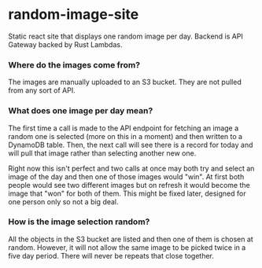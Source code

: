 # random-image-site
Static react site that displays one random image per day. Backend is API Gateway backed by Rust Lambdas. 

### Where do the images come from? 
The images are manually uploaded to an S3 bucket. They are not pulled from any sort of API. 

### What does one image per day mean? 
The first time a call is made to the API endpoint for fetching an image a random one is selected (more on this in a moment)
and then written to a DynamoDB table. Then, the next call will see there is a record for today and will pull that image rather
than selecting another new one. 

Right now this isn't perfect and two calls at once may both try and select an image of the day and then one of those images would "win". 
At first both people would see two different images but on refresh it would become the image that "won" for both of them. This might be fixed
later, designed for one person only so not a big deal. 

### How is the image selection random? 
All the objects in the S3 bucket are listed and then one of them is chosen at random. However, it will not allow the same image to be picked twice in a five day period. There will never be repeats that close together.  
